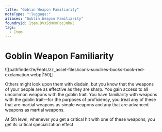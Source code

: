 ```yaml
---
title: "Goblin Weapon Familiarity"
noteType: ":luggage:"
aliases: "Goblin Weapon Familiarity"
foundryId: Item.DVX5dMXmPocJmhNJ
tags:
  - Item
---
```


# Goblin Weapon Familiarity
![[pathfinder2e/Feats/zz_asset-files/icons-sundries-books-book-red-exclamation.webp|150]]

Others might look upon them with disdain, but you know that the weapons of your people are as effective as they are sharp. You gain access to all uncommon weapons with the goblin trait. You have familiarity with weapons with the goblin trait—for the purposes of proficiency, you treat any of these that are martial weapons as simple weapons and any that are advanced weapons as martial weapons.

At 5th level, whenever you get a critical hit with one of these weapons, you get its critical specialization effect.
